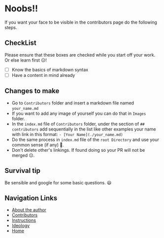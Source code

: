 # Noobs!!

If you want your face to be visible in the contributors page do the following steps.

## CheckList
Please ensure that these boxes are checked while you start off your work. Or else learn first 😑!
- [ ] Know the basics of markdown syntax
- [ ] Have a content in mind already

## Changes to make
- Go to `Contributors` folder and insert a markdown file named `your_name.md`
- If you want to add any image of yourself you can do that in `Images` folder.
- In the `index.md` file of `Contributors` folder, under the section of `## contributors` add sequentially in the list like other examples your name with link in this format: `- [Your Name](./your_name.md)`
- Do the same process in `index.md` file of the `root Directory` and use your common sense (if any) 🤣.
- Don't delete other's linkings. If found doing so your PR will not be merged 😑.

## Survival tip
Be sensible and google for some basic questions. 😃

## Navigation Links
- [About the author](./About_Me)
- [Contributors](./Contributors)
- [Instructions](./CONTRIBUTING.html)
- [Ideology](./Ideology)
- [Home](./)

